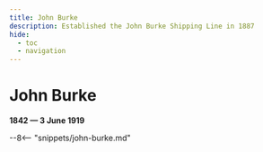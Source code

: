 ```yaml
---
title: John Burke
description: Established the John Burke Shipping Line in 1887
hide:
  - toc
  - navigation 
---
```


# John Burke

**1842 — 3 June 1919**

--8<-- "snippets/john-burke.md"
